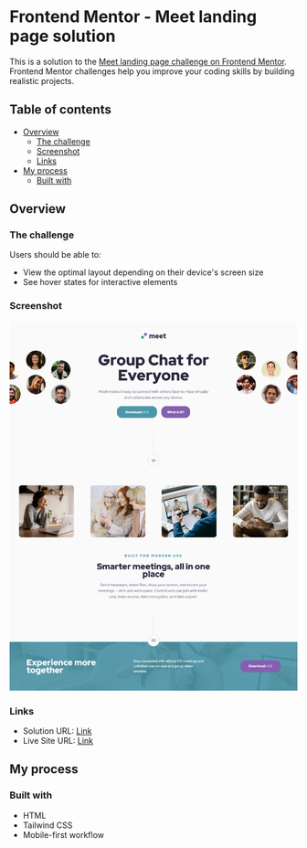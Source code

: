 # Frontend Mentor - Meet landing page solution

This is a solution to the [Meet landing page challenge on Frontend Mentor](https://www.frontendmentor.io/challenges/meet-landing-page-rbTDS6OUR). Frontend Mentor challenges help you improve your coding skills by building realistic projects. 

## Table of contents

- [Overview](#overview)
  - [The challenge](#the-challenge)
  - [Screenshot](#screenshot)
  - [Links](#links)
- [My process](#my-process)
  - [Built with](#built-with)

## Overview

### The challenge

Users should be able to:

- View the optimal layout depending on their device's screen size
- See hover states for interactive elements

### Screenshot

![](./screenshot.png)


### Links

- Solution URL: [Link](https://github.com/WestSopho/frontend-meet-landing-page)
- Live Site URL: [Link](https://westsopho.github.io/frontend-meet-landing-page)

## My process

### Built with

- HTML
- Tailwind CSS
- Mobile-first workflow
